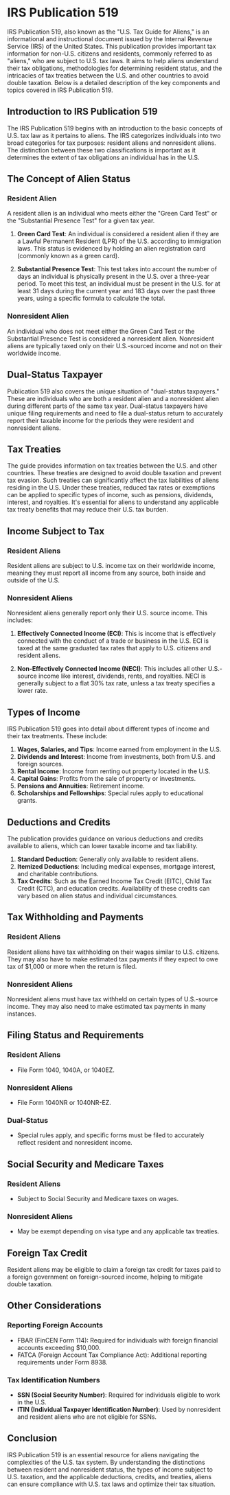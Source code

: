 # IRS Publication 519

IRS Publication 519, also known as the "U.S. Tax Guide for Aliens," is an informational and instructional document issued by the Internal Revenue Service (IRS) of the United States. This publication provides important tax information for non-U.S. citizens and residents, commonly referred to as "aliens," who are subject to U.S. tax laws. It aims to help aliens understand their tax obligations, methodologies for determining resident status, and the intricacies of tax treaties between the U.S. and other countries to avoid double taxation. Below is a detailed description of the key components and topics covered in IRS Publication 519.

## Introduction to IRS Publication 519

The IRS Publication 519 begins with an introduction to the basic concepts of U.S. tax law as it pertains to aliens. The IRS categorizes individuals into two broad categories for tax purposes: resident aliens and nonresident aliens. The distinction between these two classifications is important as it determines the extent of tax obligations an individual has in the U.S.

## The Concept of Alien Status

### Resident Alien

A resident alien is an individual who meets either the "Green Card Test" or the "Substantial Presence Test" for a given tax year. 

1. **Green Card Test**: An individual is considered a resident alien if they are a Lawful Permanent Resident (LPR) of the U.S. according to immigration laws. This status is evidenced by holding an alien registration card (commonly known as a green card).

2. **Substantial Presence Test**: This test takes into account the number of days an individual is physically present in the U.S. over a three-year period. To meet this test, an individual must be present in the U.S. for at least 31 days during the current year and 183 days over the past three years, using a specific formula to calculate the total.

### Nonresident Alien

An individual who does not meet either the Green Card Test or the Substantial Presence Test is considered a nonresident alien. Nonresident aliens are typically taxed only on their U.S.-sourced income and not on their worldwide income.

## Dual-Status Taxpayer

Publication 519 also covers the unique situation of "dual-status taxpayers." These are individuals who are both a resident alien and a nonresident alien during different parts of the same tax year. Dual-status taxpayers have unique filing requirements and need to file a dual-status return to accurately report their taxable income for the periods they were resident and nonresident aliens.

## Tax Treaties

The guide provides information on tax treaties between the U.S. and other countries. These treaties are designed to avoid double taxation and prevent tax evasion. Such treaties can significantly affect the tax liabilities of aliens residing in the U.S. Under these treaties, reduced tax rates or exemptions can be applied to specific types of income, such as pensions, dividends, interest, and royalties. It's essential for aliens to understand any applicable tax treaty benefits that may reduce their U.S. tax burden.

## Income Subject to Tax

### Resident Aliens

Resident aliens are subject to U.S. income tax on their worldwide income, meaning they must report all income from any source, both inside and outside of the U.S.

### Nonresident Aliens

Nonresident aliens generally report only their U.S. source income. This includes:

1. **Effectively Connected Income (ECI)**: This is income that is effectively connected with the conduct of a trade or business in the U.S. ECI is taxed at the same graduated tax rates that apply to U.S. citizens and resident aliens.

2. **Non-Effectively Connected Income (NECI)**: This includes all other U.S.-source income like interest, dividends, rents, and royalties. NECI is generally subject to a flat 30% tax rate, unless a tax treaty specifies a lower rate.

## Types of Income

IRS Publication 519 goes into detail about different types of income and their tax treatments. These include:

1. **Wages, Salaries, and Tips**: Income earned from employment in the U.S.
2. **Dividends and Interest**: Income from investments, both from U.S. and foreign sources.
3. **Rental Income**: Income from renting out property located in the U.S.
4. **Capital Gains**: Profits from the sale of property or investments.
5. **Pensions and Annuities**: Retirement income.
6. **Scholarships and Fellowships**: Special rules apply to educational grants.

## Deductions and Credits

The publication provides guidance on various deductions and credits available to aliens, which can lower taxable income and tax liability.

1. **Standard Deduction**: Generally only available to resident aliens.
2. **Itemized Deductions**: Including medical expenses, mortgage interest, and charitable contributions.
3. **Tax Credits**: Such as the Earned Income Tax Credit (EITC), Child Tax Credit (CTC), and education credits. Availability of these credits can vary based on alien status and individual circumstances.

## Tax Withholding and Payments

### Resident Aliens

Resident aliens have tax withholding on their wages similar to U.S. citizens. They may also have to make estimated tax payments if they expect to owe tax of $1,000 or more when the return is filed.

### Nonresident Aliens

Nonresident aliens must have tax withheld on certain types of U.S.-source income. They may also need to make estimated tax payments in many instances.

## Filing Status and Requirements

### Resident Aliens

- File Form 1040, 1040A, or 1040EZ.

### Nonresident Aliens

- File Form 1040NR or 1040NR-EZ.

### Dual-Status

- Special rules apply, and specific forms must be filed to accurately reflect resident and nonresident income.

## Social Security and Medicare Taxes

### Resident Aliens

- Subject to Social Security and Medicare taxes on wages.

### Nonresident Aliens

- May be exempt depending on visa type and any applicable tax treaties.

## Foreign Tax Credit

Resident aliens may be eligible to claim a foreign tax credit for taxes paid to a foreign government on foreign-sourced income, helping to mitigate double taxation.

## Other Considerations

### Reporting Foreign Accounts

- FBAR (FinCEN Form 114): Required for individuals with foreign financial accounts exceeding $10,000.
- FATCA (Foreign Account Tax Compliance Act): Additional reporting requirements under Form 8938.

### Tax Identification Numbers

- **SSN (Social Security Number)**: Required for individuals eligible to work in the U.S.
- **ITIN (Individual Taxpayer Identification Number)**: Used by nonresident and resident aliens who are not eligible for SSNs.

## Conclusion

IRS Publication 519 is an essential resource for aliens navigating the complexities of the U.S. tax system. By understanding the distinctions between resident and nonresident status, the types of income subject to U.S. taxation, and the applicable deductions, credits, and treaties, aliens can ensure compliance with U.S. tax laws and optimize their tax situation.